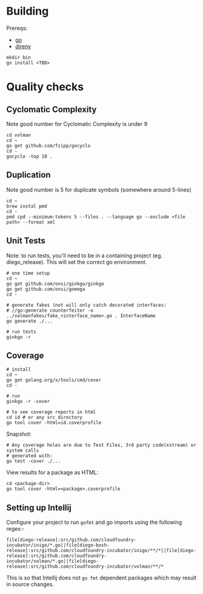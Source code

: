 # Building
Prereqs:
- [go](https://storage.googleapis.com/golang/go1.4.3.darwin-amd64.pkg)
- [direnv](direnv.readthedocs.org/en/latest/install/)

```
mkdir bin
go install <TBD>
```

# Quality checks
## Cyclomatic Complexity
Note good number for Cyclomatic Complexity is under 9
```
cd volman
cd ~
go get github.com/fzipp/gocyclo
cd -
gocyclo -top 10 .
```
## Duplication
Note good number is 5 for duplicate symbols (somewhere around 5-lines)
```
cd ~
brew instal pmd
cd -
pmd cpd --minimum-tokens 5 --files . --language go --exclude <file path> --format xml

```
## Unit Tests
Note: to run tests, you'll need to be in a containing project (eg. diego_release).
This will set the correct go environment.
```
# one time setup
cd ~
go get github.com/onsi/ginkgo/ginkgo
go get github.com/onsi/gomega
cd -

# generate fakes (not will only catch decorated interfaces:
# //go:generate counterfeiter -o ../volmanfakes/fake_<interface_name>.go . InterfaceName
go generate ./...

# run tests
ginkgo -r
```
## Coverage
```
# install
cd ~ 
go get golang.org/x/tools/cmd/cover
cd -

# run
ginkgo -r -cover

# to see coverage reports in html
cd id # or any src directory
go tool cover -html=id.coverprofile
```
Snapshot:
```
# Any coverage holes are due to Test Files, 3rd party code(xstream) or system calls
# generated with:
go test -cover ./...
```
View results for a package as HTML:
```
cd <package-dir>
go tool cover -html=<package>.coverprofile
```

## Setting up Intellij

Configure your project to run `gofmt` and go imports using the following regex:-

```
file[diego-release]:src/github.com/cloudfoundry-incubator/inigo/*.go||file[diego-bosh-release]:src/github.com/cloudfoundry-incubator/inigo/**/*||file[diego-release]:src/github.com/cloudfoundry-incubator/volman/*.go||file[diego-release]:src/github.com/cloudfoundry-incubator/volman/**/*
```

This is so that Intellij does not `go fmt` dependent packages which may result in source changes.